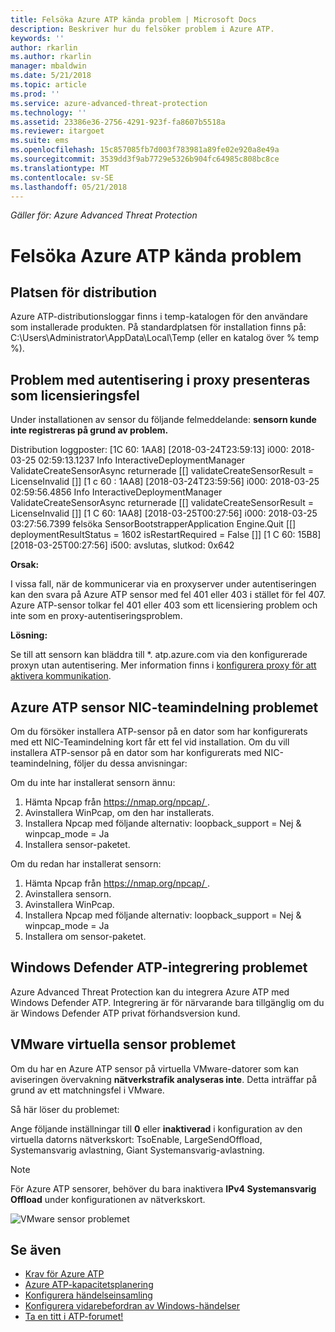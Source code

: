 ```yaml
---
title: Felsöka Azure ATP kända problem | Microsoft Docs
description: Beskriver hur du felsöker problem i Azure ATP.
keywords: ''
author: rkarlin
ms.author: rkarlin
manager: mbaldwin
ms.date: 5/21/2018
ms.topic: article
ms.prod: ''
ms.service: azure-advanced-threat-protection
ms.technology: ''
ms.assetid: 23386e36-2756-4291-923f-fa8607b5518a
ms.reviewer: itargoet
ms.suite: ems
ms.openlocfilehash: 15c857085fb7d003f783981a89fe02e920a8e49a
ms.sourcegitcommit: 3539dd3f9ab7729e5326b904fc64985c808bc8ce
ms.translationtype: MT
ms.contentlocale: sv-SE
ms.lasthandoff: 05/21/2018
---
```

*Gäller för: Azure Advanced Threat Protection*


# <a name="troubleshooting-azure-atp-known-issues"></a>Felsöka Azure ATP kända problem 


## <a name="deployment-log-location"></a>Platsen för distribution
 
Azure ATP-distributionsloggar finns i temp-katalogen för den användare som installerade produkten. På standardplatsen för installation finns på: C:\Users\Administrator\AppData\Local\Temp (eller en katalog över % temp %).

## <a name="proxy-authentication-problem-presents-as-licensing-error"></a>Problem med autentisering i proxy presenteras som licensieringsfel

Under installationen av sensor du följande felmeddelande: **sensorn kunde inte registreras på grund av problem.**

Distribution loggposter: [1C 60: 1AA8] [2018-03-24T23:59:13] i000: 2018-03-25 02:59:13.1237 Info InteractiveDeploymentManager ValidateCreateSensorAsync returnerade [\[] validateCreateSensorResult = LicenseInvalid [\]] [1 c 60 : 1AA8] [2018-03-24T23:59:56] i000: 2018-03-25 02:59:56.4856 Info InteractiveDeploymentManager ValidateCreateSensorAsync returnerade [\[] validateCreateSensorResult = LicenseInvalid [\]] [1 C 60: 1AA8] [2018-03-25T00:27:56] i000: 2018-03-25 03:27:56.7399 felsöka SensorBootstrapperApplication Engine.Quit [\[] deploymentResultStatus = 1602 isRestartRequired = False [\]] [1 C 60: 15B8] [2018-03-25T00:27:56] i500: avslutas, slutkod: 0x642


**Orsak:**

I vissa fall, när de kommunicerar via en proxyserver under autentiseringen kan den svara på Azure ATP sensor med fel 401 eller 403 i stället för fel 407. Azure ATP-sensor tolkar fel 401 eller 403 som ett licensiering problem och inte som en proxy-autentiseringsproblem. 

**Lösning:**

Se till att sensorn kan bläddra till *. atp.azure.com via den konfigurerade proxyn utan autentisering. Mer information finns i [konfigurera proxy för att aktivera kommunikation](configure-proxy.md).




## Azure ATP sensor NIC-teamindelning problemet <a name="nic-teaming"></a>

Om du försöker installera ATP-sensor på en dator som har konfigurerats med ett NIC-Teamindelning kort får ett fel vid installation. Om du vill installera ATP-sensor på en dator som har konfigurerats med NIC-teamindelning, följer du dessa anvisningar:

Om du inte har installerat sensorn ännu:

1.  Hämta Npcap från [ https://nmap.org/npcap/ ](https://nmap.org/npcap/).
2.  Avinstallera WinPcap, om den har installerats.
3.  Installera Npcap med följande alternativ: loopback_support = Nej & winpcap_mode = Ja
4.  Installera sensor-paketet.

Om du redan har installerat sensorn:

1.  Hämta Npcap från [ https://nmap.org/npcap/ ](https://nmap.org/npcap/).
2.  Avinstallera sensorn.
3.  Avinstallera WinPcap.
4.  Installera Npcap med följande alternativ: loopback_support = Nej & winpcap_mode = Ja
5.  Installera om sensor-paketet.

## <a name="windows-defender-atp-integration-issue"></a>Windows Defender ATP-integrering problemet

Azure Advanced Threat Protection kan du integrera Azure ATP med Windows Defender ATP. Integrering är för närvarande bara tillgänglig om du är Windows Defender ATP privat förhandsversion kund. 

## <a name="vmware-virtual-machine-sensor-issue"></a>VMware virtuella sensor problemet

Om du har en Azure ATP sensor på virtuella VMware-datorer som kan aviseringen övervakning **nätverkstrafik analyseras inte**. Detta inträffar på grund av ett matchningsfel i VMware.

Så här löser du problemet:

Ange följande inställningar till **0** eller **inaktiverad** i konfiguration av den virtuella datorns nätverkskort: TsoEnable, LargeSendOffload, Systemansvarig avlastning, Giant Systemansvarig-avlastning.
> [!NOTE]
> För Azure ATP sensorer, behöver du bara inaktivera **IPv4 Systemansvarig Offload** under konfigurationen av nätverkskort.

 ![VMware sensor problemet](./media/vm-sensor-issue.png)

## <a name="see-also"></a>Se även
- [Krav för Azure ATP](atp-prerequisites.md)
- [Azure ATP-kapacitetsplanering](atp-capacity-planning.md)
- [Konfigurera händelseinsamling](configure-event-collection.md)
- [Konfigurera vidarebefordran av Windows-händelser](configure-event-forwarding.md#configuring-windows-event-forwarding)
- [Ta en titt i ATP-forumet!](https://aka.ms/azureatpcommunity)